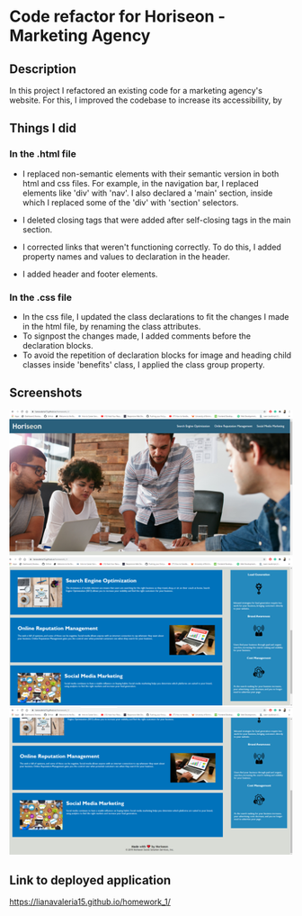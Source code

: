 # Code refactor for Horiseon - Marketing Agency

## Description

In this project I refactored an existing code for a marketing agency's website. For this, I improved the codebase to increase its accessibility, by

## Things I did

### In the .html file

- I replaced non-semantic elements with their semantic version in both html and css files. For example, in the navigation bar, I replaced elements like 'div' with 'nav'. I also declared a 'main' section, inside which I replaced some of the 'div' with 'section' selectors.
- I deleted closing tags that were added after self-closing tags in the main section.

- I corrected links that weren't functioning correctly. To do this, I added property names and values to declaration in the header.
- I added header and footer elements.

### In the .css file

- In the css file, I updated the class declarations to fit the changes I made in the html file, by renaming the class attributes.
- To signpost the changes made, I added comments before the declaration blocks.
- To avoid the repetition of declaration blocks for image and heading child classes inside 'benefits' class, I applied the class group property.

## Screenshots

![Screenshot 1](/assets/images/horiseon_1.png)
![Screenshot 2](/assets/images/horiseon_2.png)
![Screenshot 3](/assets/images/horiseon_3.png)

## Link to deployed application

https://lianavaleria15.github.io/homework_1/
